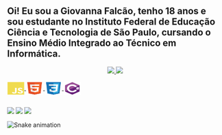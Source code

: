 ## Oi! Eu sou a Giovanna Falcão, tenho 18 anos e sou estudante no Instituto Federal de Educação Ciência e Tecnologia de São Paulo, cursando o Ensino Médio Integrado ao Técnico em Informática. 
<div align="center">
  <a href="https://github.com/g-falcao">
  <img height="180em" src="https://github-readme-stats.vercel.app/api?username=g-falcao&show_icons=true&theme=dark&include_all_commits=true&count_private=false"/>
  <img height="180em" src="https://github-readme-stats.vercel.app/api/top-langs/?username=g-falcao&layout=compact&langs_count=7&theme=dark"/>
</div>
<div style="display: inline_block"><br>
  <img align="center" alt="g-falcao-Js" height="30" width="40" src="https://raw.githubusercontent.com/devicons/devicon/master/icons/javascript/javascript-plain.svg">
  <img align="center" alt="g-falcao-HTML" height="30" width="40" src="https://raw.githubusercontent.com/devicons/devicon/master/icons/html5/html5-original.svg">
  <img align="center" alt="g-falcao-CSS" height="30" width="40" src="https://raw.githubusercontent.com/devicons/devicon/master/icons/css3/css3-original.svg">
  <img align="center" alt="g-falcao-Csharp" height="30" width="40" src="https://raw.githubusercontent.com/devicons/devicon/master/icons/csharp/csharp-original.svg">

</div>
  
  ##
 
<div> 
  <a href="https://www.instagram.com/gifalcao_/" target="_blank"><img src="https://img.shields.io/badge/-Instagram-%23E4405F?style=for-the-badge&logo=instagram&logoColor=white" target="_blank"></a>
  <a href = "mailto:gitfalcao@gmail.com"><img src="https://img.shields.io/badge/-Gmail-%23333?style=for-the-badge&logo=gmail&logoColor=white" target="_blank"></a>
  <a href="https://www.linkedin.com/in/giovanna-falcão" target="_blank"><img src="https://img.shields.io/badge/-LinkedIn-%230077B5?style=for-the-badge&logo=linkedin&logoColor=white" target="_blank"></a> 
 
  ![Snake animation](https://github.com/g-falcao/g-falcao/blob/output/github-contribution-grid-snake.svg)
 
</div>
